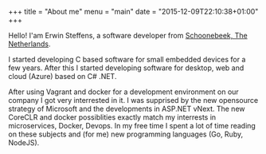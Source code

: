 +++
title = "About me"
menu = "main"
date = "2015-12-09T22:10:38+01:00"
+++

Hello! I'am Erwin Steffens, a software developer from [Schoonebeek, The Netherlands](https://goo.gl/maps/BJwEv6LUr172).

I started developing C based software for small embedded devices for a few years. After this I started developing software for desktop, web and cloud (Azure) based on C# .NET.  

After using Vagrant and docker for a development environment on our company I got very interrested in it. I was supprised by the new opensource strategy of Microsoft and the developments in ASP.NET vNext. The new CoreCLR and docker possiblities exactly match my interrests in microservices, Docker, Devops. In my free time I spent a lot of time reading on these subjects and (for me) new programming languages (Go, Ruby, NodeJS).